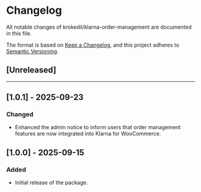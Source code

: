 # Changelog

All notable changes of krokedil/klarna-order-management are documented in this file.

The format is based on [Keep a Changelog](https://keepachangelog.com/en/1.0.0/),
and this project adheres to [Semantic Versioning](https://semver.org/spec/v2.0.0.html).

## [Unreleased]

------------------
## [1.0.1] - 2025-09-23

### Changed

* Enhanced the admin notice to inform users that order management features are now integrated into Klarna for WooCommerce.

## [1.0.0] - 2025-09-15

### Added

* Initial release of the package.
